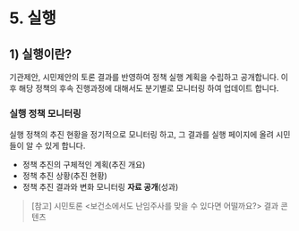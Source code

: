 # 5. 실행

## 1) 실행이란?

기관제안, 시민제안의 토론 결과를 반영하여 정책 실행 계획을 수립하고 공개합니다. 이후 해당 정책의 후속 진행과정에 대해서도 분기별로 모니터링 하여 업데이트 합니다.

### 실행 정책 모니터링
실행 정책의 추진 현황을 정기적으로 모니터링 하고, 그 결과를 실행 페이지에 올려 시민들이 알 수 있게 합니다.

- 정책 추진의 구체적인 계획(추진 개요)
- 정책 추진 상황(추진 현황)
- 정책 추진 결과와 변화 모니터링 **자료 공개**(성과)

> [참고] 시민토론 <보건소에서도 난임주사를 맞을 수 있다면 어떨까요?> 결과 콘텐츠
